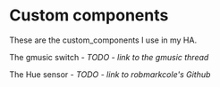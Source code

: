 # Custom components

These are the custom_components I use in my HA.

The gmusic switch - *TODO - link to the gmusic thread*

The Hue sensor - *TODO - link to robmarkcole's Github*

